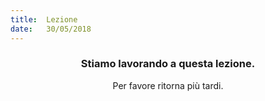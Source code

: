 ```yaml
---
title:  Lezione
date:   30/05/2018
---
```


### <center>Stiamo lavorando a questa lezione.</center>
<center>Per favore ritorna più tardi.</center>